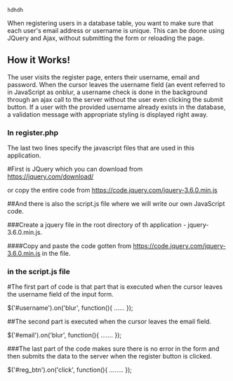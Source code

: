 `hdhdh`


When registering users in a database table, you want to make sure that each user's email address or username is unique.
This can be doone using JQuery and Ajax, without submitting the form or reloading the page.


## How it Works!

The user visits the register page, enters their username, email and password. When the cursor leaves the username field (an event referred to in JavaScript as onblur,  a username check is done in the background through an ajax call to the server without the user even clicking the submit button. If a user with the provided username already exists in the database, a validation message with appropriate styling is displayed right away.


### In register.php 

The last two lines specify the javascript files that are used in this application. 

#First is JQuery which you can download from 
     https://jquery.com/download/

or copy the entire code from
    https://code.jquery.com/jquery-3.6.0.min.js
       

##And there is also the script.js file where we will write our own JavaScript code. 

###Create a jquery file in the root directory of th application - jquery-3.6.0.min.js. 

####Copy and paste the code gotten from https://code.jquery.com/jquery-3.6.0.min.js in the file.


### in the script.js file

#The first part of code is that part that is executed when the cursor leaves the username field of the input form. 

$('#username').on('blur', function(){
    ......
});

##The second part is executed when the cursor leaves the email field.

$('#email').on('blur', function(){
    .......
});

###The last part of the code makes sure there is no error in the form and then submits the data to the server when the register button is clicked.

$('#reg_btn').on('click', function(){
    ........
});
